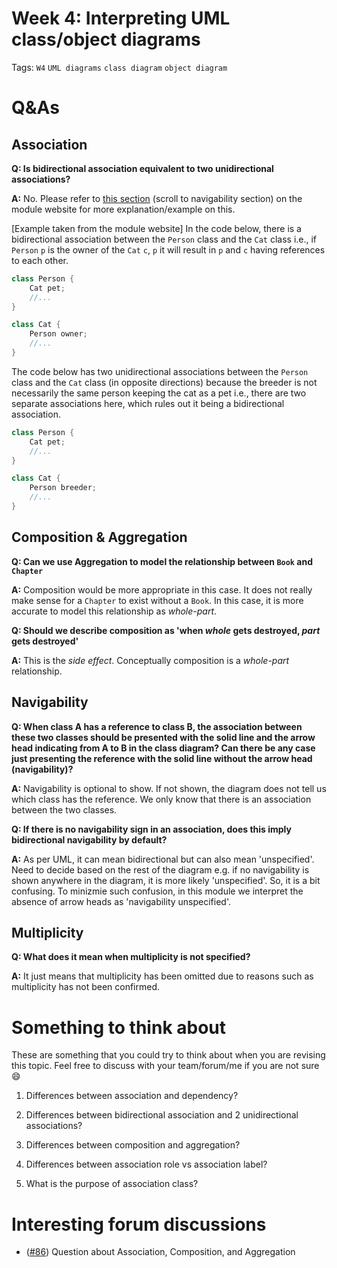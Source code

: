# Week 4: Interpreting UML class/object diagrams

Tags: `W4` `UML diagrams` `class diagram` `object diagram`

# Q&As

## Association

**Q: Is bidirectional association equivalent to two unidirectional associations?**

**A:** No. Please refer to [this section](https://nus-cs2103-ay2223s1.github.io/website/schedule/week4/topics.html#design-modelling-modelling-structure-class-diagrams-basic) (scroll to navigability section) on the module website for more explanation/example on this.

[Example taken from the module website]
In the code below, there is a bidirectional association between the `Person` class and the `Cat` class i.e., if `Person` `p` is the owner of the `Cat` `c`, `p` it will result in `p` and `c` having references to each other.

```java
class Person {
    Cat pet;
    //...
}

class Cat {
    Person owner;
    //...
}
```
The code below has two unidirectional associations between the `Person` class and the `Cat` class (in opposite directions) because the breeder is not necessarily the same person keeping the cat as a pet i.e., there are two separate associations here, which rules out it being a bidirectional association.

```java
class Person {
    Cat pet;
    //...
}

class Cat {
    Person breeder;
    //...
}
```

## Composition & Aggregation

**Q: Can we use Aggregation to model the relationship between `Book` and `Chapter`**

**A:** Composition would be more appropriate in this case. It does not really make sense for a `Chapter` to exist without a `Book`. In this case, it is more accurate to model this relationship as *whole-part*.

**Q: Should we describe composition as 'when *whole* gets destroyed, *part* gets destroyed'**

**A:** This is the *side effect*. Conceptually composition is a *whole-part* relationship. 

## Navigability

**Q: When class A has a reference to class B, the association between these two classes should be presented with the solid line and the arrow head indicating from A to B in the class diagram? Can there be any case just presenting the reference with the solid line without the arrow head (navigability)?**

**A:** Navigability is optional to show. If not shown, the diagram does not tell us which class has the reference. We only know that there is an association between the two classes.

**Q: If there is no navigability sign in an association, does this imply bidirectional navigability by default?**

**A:** As per UML, it can mean bidirectional but can also mean 'unspecified'. Need to decide based on the rest of the diagram e.g. if no navigability is shown anywhere in the diagram, it is more likely 'unspecified'. So, it is a bit confusing. To minizmie such confusion, in this module we interpret the absence of arrow heads as 'navigability unspecified'.

## Multiplicity

**Q: What does it mean when multiplicity is not specified?**

**A:** It just means that multiplicity has been omitted due to reasons such as multiplicity has not been confirmed.

# Something to think about

These are something that you could try to think about when you are revising this topic. Feel free to discuss with your team/forum/me if you are not sure 😄

1. Differences between association and dependency?

2. Differences between bidirectional association and 2 unidirectional associations?

3. Differences between composition and aggregation?

4. Differences between association role vs association label?

5. What is the purpose of association class?

# Interesting forum discussions
- ([#86](https://github.com/nus-cs2103-AY2223S1/forum/issues/86)) Question about Association, Composition, and Aggregation
